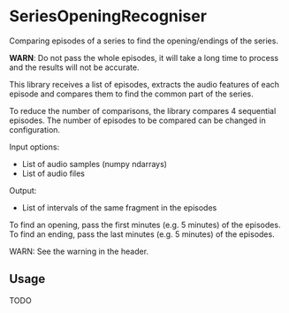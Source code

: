 # SeriesOpeningRecogniser

Comparing episodes of a series to find the opening/endings of the series.

**WARN**: Do not pass the whole episodes, it will take a long time to process
and the results will not be accurate.

This library receives a list of episodes, extracts the audio features of each
episode and compares them to find the common part of the series.

To reduce the number of comparisons, the library compares 4 sequential episodes.
The number of episodes to be compared can be changed in configuration.

Input options:

- List of audio samples (numpy ndarrays)
- List of audio files

Output:

- List of intervals of the same fragment in the episodes

To find an opening, pass the first minutes (e.g. 5 minutes) of the episodes.
To find an ending, pass the last minutes (e.g. 5 minutes) of the episodes.

WARN: See the warning in the header.

## Usage

TODO